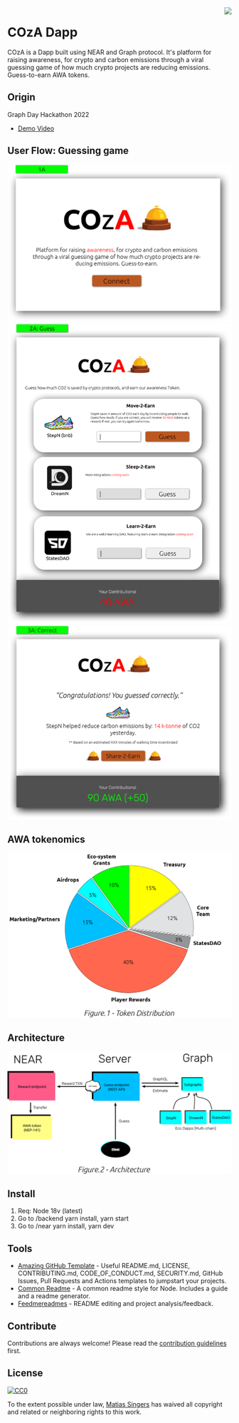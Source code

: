 <img src="icon.png" align="right" />

# COzA Dapp

COzA is a Dapp built using NEAR and Graph protocol. It's platform for raising awareness, for crypto and carbon emissions through a viral guessing game of how much crypto projects are reducing emissions. Guess-to-earn AWA tokens. 

## Origin
Graph Day Hackathon 2022
- [Demo Video](https://studio.youtube.com/video/HTE6Jwwb8eg/edit) 

## User Flow: Guessing game
![alt text](https://github.com/States-Dao-AWA/Awa-Dapp/blob/main/design-files/1A.png?raw=true)
![alt text](https://github.com/States-Dao-AWA/Awa-Dapp/blob/main/design-files/2A.png?raw=true)
![alt text](https://github.com/States-Dao-AWA/Awa-Dapp/blob/main/design-files/3A.png?raw=true)

## AWA tokenomics
![alt text](https://github.com/States-Dao-AWA/Awa-Dapp/blob/main/design-files/Figure1.png?raw=true)

## Architecture
![alt text](https://github.com/States-Dao-AWA/Awa-Dapp/blob/main/design-files/Figure2.png?raw=true)



## Install
1. Req: Node 18v (latest)
2. Go to /backend yarn install, yarn start
3. Go to /near yarn install, yarn dev


## Tools

- [Amazing GitHub Template](https://github.com/dec0dOS/amazing-github-template#readme) - Useful README.md, LICENSE, CONTRIBUTING.md, CODE_OF_CONDUCT.md, SECURITY.md, GitHub Issues, Pull Requests and Actions templates to jumpstart your projects.
- [Common Readme](https://github.com/noffle/common-readme#readme) - A common readme style for Node. Includes a guide and a readme generator.
- [Feedmereadmes](https://github.com/lappleapple/feedmereadmes#readme) - README editing and project analysis/feedback.

## Contribute

Contributions are always welcome!
Please read the [contribution guidelines](contributing.md) first.

## License

[![CC0](https://licensebuttons.net/p/zero/1.0/88x31.png)](https://creativecommons.org/publicdomain/zero/1.0/)

To the extent possible under law, [Matias Singers](https://mts.io) has waived all copyright and related or neighboring rights to this work.